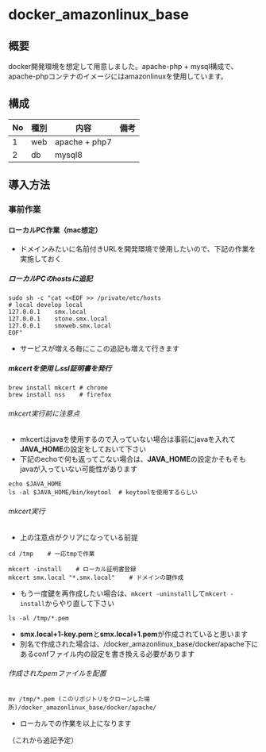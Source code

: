 # docker_amazonlinux_base

## 概要

docker開発環境を想定して用意しました。apache-php + mysql構成で、apache-phpコンテナのイメージにはamazonlinuxを使用しています。

## 構成

No|種別|内容|備考
-|-|-|-
1|web|apache + php7|
2|db|mysql8|

## 導入方法

### 事前作業

#### ローカルPC作業（mac想定）

- ドメインみたいに名前付きURLを開発環境で使用したいので、下記の作業を実施しておく

##### ローカルPCのhostsに追記

```shell
sudo sh -c "cat <<EOF >> /private/etc/hosts
# local develop local
127.0.0.1    smx.local
127.0.0.1    stone.smx.local
127.0.0.1    smxweb.smx.local
EOF"
```

- サービスが増える毎にここの追記も増えて行きます

##### mkcertを使用しssl証明書を発行

```shell
brew install mkcert # chrome
brew install nss    # firefox
```

###### mkcert実行前に注意点

- mkcertはjavaを使用するので入っていない場合は事前にjavaを入れて**JAVA_HOME**の設定をしておいて下さい
- 下記のechoで何も返ってこない場合は、**JAVA_HOME**の設定かそもそもjavaが入っていない可能性があります

```shell
echo $JAVA_HOME
ls -al $JAVA_HOME/bin/keytool  # keytoolを使用するらしい
```

###### mkcert実行

- 上の注意点がクリアになっている前提

```shell
cd /tmp    # 一応tmpで作業

mkcert -install    # ローカル証明書登録
mkcert smx.local "*.smx.local"    # ドメインの鍵作成
```

- もう一度鍵を再作成したい場合は、`mkcert -uninstall`して`mkcert -install`からやり直して下さい

```shell
ls -al /tmp/*.pem
```

- **smx.local+1-key.pem**と**smx.local+1.pem**が作成されていると思います
- 別名で作成された場合は、/docker_amazonlinux_base/docker/apache下にあるconfファイル内の設定を書き換える必要があります

###### 作成されたpemファイルを配置

```shell
mv /tmp/*.pem (このリポジトリをクローンした場所)/docker_amazonlinux_base/docker/apache/
```

- ローカルでの作業を以上になります

（これから追記予定）
